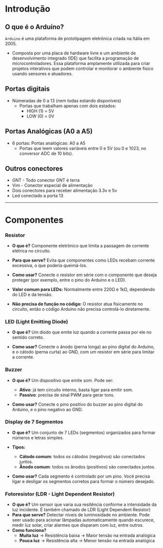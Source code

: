 # Introdução 

## O que é o Arduíno?

`Arduino` é uma plataforma de prototipagem eletrônica criada na Itália em 2005. 

- Composta por uma placa de hardware livre e um ambiente de desenvolvimento integrado (IDE) que facilita a programação de microcontroladores. Essa plataforma amplamente utilizada para criar projetos interativos que podem controlar e monitorar
  o ambiente físico usando sensores e atuadores.

## Portas digitais

- Númeradas de 0 a 13 (nem todas estando disponíveis)
  - Portas que trabalham apenas com dois estados:
    - HIGH (1) = 5V
    - LOW (0) = 0V

## Portas Analógicas (A0 a A5)

- 6 portas: Portas analógicas: A0 a A5
  - Portas que leem valores variáveis entre 0 e 5V (ou 0 e 1023, no conversor ADC de 10 bits).

## Outros conectores 

- GNT - Todo conector GNT é terra
- Vim - Conector especial de alimentação
- Dois conectores para receber alimentação 3.3v e 5v
- Led conectado a porta 13

---- 

# Componentes

### Resistor

- **O que é?** Componente eletrônico que limita a passagem de corrente elétrica no circuito.

- **Para que serve?** Evita que componentes como LEDs recebam corrente excessiva, o que poderia queimá-los.

- **Como usar?** Conecte o resistor em série com o componente que deseja proteger (por exemplo, entre o pino do Arduino e o LED).

- **Valor comum para LEDs:** Normalmente entre 220Ω e 1kΩ, dependendo do LED e da tensão.

- **Não precisa de função no código:** O resistor atua fisicamente no circuito, então o código Arduino não precisa controlá-lo diretamente.


### LED (Light Emitting Diode)

- **O que é?** Um diodo que emite luz quando a corrente passa por ele no sentido correto.

- **Como usar?** Conecte o ânodo (perna longa) ao pino digital do Arduino, e o cátodo (perna curta) ao GND, com um resistor em série para limitar a corrente.

### Buzzer

- **O que é?** Um dispositivo que emite som. Pode ser:

  - **Ativo**: já tem circuito interno, basta ligar para emitir som.
  - **Passivo**: precisa de sinal PWM para gerar tons.

- **Como usar?** Conecte o pino positivo do buzzer ao pino digital do Arduino, e o pino negativo ao GND.

### Display de 7 Segmentos

- **O que é?** Um conjunto de 7 LEDs (segmentos) organizados para formar números e letras simples.

- **Tipos:**

  - **Cátodo comum**: todos os cátodos (negativos) são conectados juntos.
  - **Ânodo comum**: todos os ânodos (positivos) são conectados juntos.

- **Como usar?** Cada segmento é controlado por um pino. Você precisa ligar e desligar os segmentos corretos para formar o número desejado.

### Fotoresistor (LDR - Light Dependent Resistor)

- **O que é?** Um sensor que varia sua resitência conforme a intensidade da luz incidente. É também chamado de LDR (Light Dependent Resistor)
- **Para que serve?** Detectar níveis de luminosidade no ambiente. Pode seer usado para acionar lâmpadas automaticamente quando escurece, medir luz solar, criar alarmes que disparam com luz, entre outros.
- **Como funciona?**
  - **Muita luz** -> Resistência baixa -> Maior tensão na entrada analógica
  - **Pouca luz** -> Resistência alta -> Menor tensão na entrada analógica
